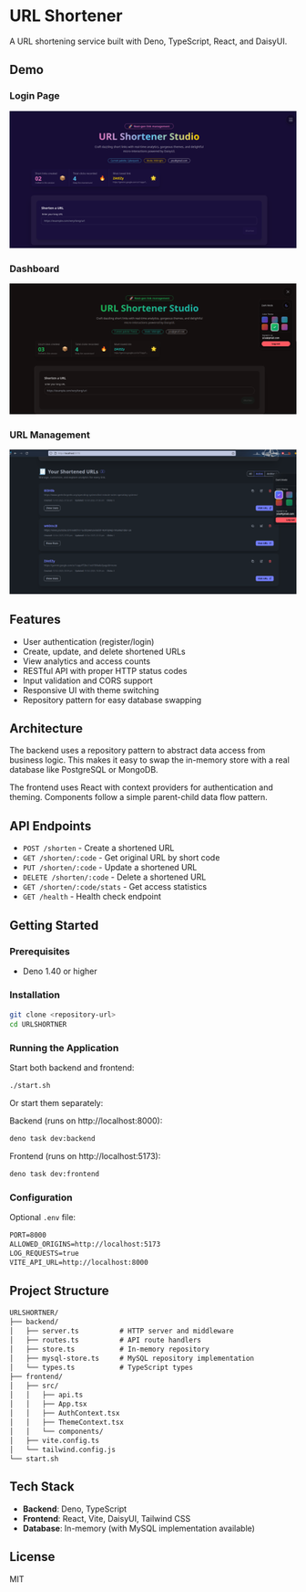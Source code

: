 # URL Shortener

A URL shortening service built with Deno, TypeScript, React, and DaisyUI.

## Demo

### Login Page
![Login Page](image.png)

### Dashboard
![Dashboard](image-1.png)

### URL Management
![URL Management](image-2.png)

## Features

- User authentication (register/login)
- Create, update, and delete shortened URLs
- View analytics and access counts
- RESTful API with proper HTTP status codes
- Input validation and CORS support
- Responsive UI with theme switching
- Repository pattern for easy database swapping

## Architecture

The backend uses a repository pattern to abstract data access from business logic. This makes it easy to swap the in-memory store with a real database like PostgreSQL or MongoDB.

The frontend uses React with context providers for authentication and theming. Components follow a simple parent-child data flow pattern.

## API Endpoints

- `POST /shorten` - Create a shortened URL
- `GET /shorten/:code` - Get original URL by short code
- `PUT /shorten/:code` - Update a shortened URL
- `DELETE /shorten/:code` - Delete a shortened URL
- `GET /shorten/:code/stats` - Get access statistics
- `GET /health` - Health check endpoint

## Getting Started

### Prerequisites
- Deno 1.40 or higher

### Installation

```bash
git clone <repository-url>
cd URLSHORTNER
```

### Running the Application

Start both backend and frontend:
```bash
./start.sh
```

Or start them separately:

Backend (runs on http://localhost:8000):
```bash
deno task dev:backend
```

Frontend (runs on http://localhost:5173):
```bash
deno task dev:frontend
```

### Configuration

Optional `.env` file:
```env
PORT=8000
ALLOWED_ORIGINS=http://localhost:5173
LOG_REQUESTS=true
VITE_API_URL=http://localhost:8000
```

## Project Structure

```
URLSHORTNER/
├── backend/
│   ├── server.ts          # HTTP server and middleware
│   ├── routes.ts          # API route handlers
│   ├── store.ts           # In-memory repository
│   ├── mysql-store.ts     # MySQL repository implementation
│   └── types.ts           # TypeScript types
├── frontend/
│   ├── src/
│   │   ├── api.ts
│   │   ├── App.tsx
│   │   ├── AuthContext.tsx
│   │   ├── ThemeContext.tsx
│   │   └── components/
│   ├── vite.config.ts
│   └── tailwind.config.js
└── start.sh
```

## Tech Stack

- **Backend**: Deno, TypeScript
- **Frontend**: React, Vite, DaisyUI, Tailwind CSS
- **Database**: In-memory (with MySQL implementation available)

## License

MIT
